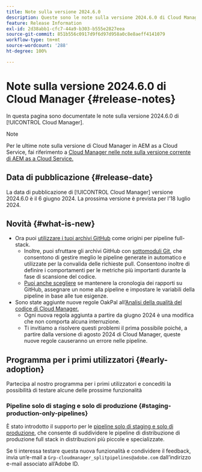 ```yaml
---
title: Note sulla versione 2024.6.0
description: Queste sono le note sulla versione 2024.6.0 di Cloud Manager.
feature: Release Information
exl-id: 2d38abb1-cfc7-44a9-b303-b555e2827eea
source-git-commit: 851b556c0917d9f6d97d958a0c8e8aeff4141079
workflow-type: tm+mt
source-wordcount: '288'
ht-degree: 100%

---
```



# Note sulla versione 2024.6.0 di Cloud Manager {#release-notes}

In questa pagina sono documentate le note sulla versione 2024.6.0 di [!UICONTROL Cloud Manager].

>[!NOTE]
>
>Per le ultime note sulla versione di Cloud Manager in AEM as a Cloud Service, fai riferimento a [Cloud Manager nelle note sulla versione corrente di AEM as a Cloud Service.](https://experienceleague.adobe.com/docs/experience-manager-cloud-service/content/implementing/using-cloud-manager/release-notes-cloud-manager/release-notes-cm-current.html?lang=it)

## Data di pubblicazione {#release-date}

La data di pubblicazione di [!UICONTROL Cloud Manager] versione 2024.6.0 è il 6 giugno 2024. La prossima versione è prevista per l’18 luglio 2024.

## Novità {#what-is-new}

* Ora puoi [utilizzare i tuoi archivi GitHub](/help/managing-code/private-repositories.md) come origini per pipeline full-stack.
   * Inoltre, puoi sfruttare gli archivi GitHub con [sottomoduli Git](/help/managing-code/git-submodules.md), che consentono di gestire meglio le pipeline generate in automatico e utilizzate per la convalida delle richieste pull. Consentono inoltre di definire i comportamenti per le metriche più importanti durante la fase di scansione del codice.
   * [Puoi anche scegliere](/help/managing-code/github-check-config.md) se mantenere la cronologia dei rapporti su GitHub, assegnare un nome alla pipeline e impostare le variabili della pipeline in base alle tue esigenze.
* Sono state aggiunte nuove regole OakPal all’[Analisi della qualità del codice di Cloud Manager.](/help/using/custom-code-quality-rules.md#oakpal-ui-content-package)
   * Ogni nuova regola aggiunta a partire da giugno 2024 è una modifica che non comporta alcuna interruzione.
   * Ti invitiamo a risolvere questi problemi il prima possibile poiché, a partire dalla versione di agosto 2024 di Cloud Manager, queste nuove regole causeranno un errore nelle pipeline.

## Programma per i primi utilizzatori {#early-adoption}

Partecipa al nostro programma per i primi utilizzatori e concediti la possibilità di testare alcune delle prossime funzionalità

### Pipeline solo di staging e solo di produzione {#staging-production-only-pipelines}

È stato introdotto il supporto per le [pipeline solo di staging e solo di produzione](/help/using/stage-prod-only.md), che consente di suddividere le pipeline di distribuzione di produzione full stack in distribuzioni più piccole e specializzate.

Se ti interessa testare questa nuova funzionalità e condividere il feedback, invia un’e-mail a `Grp-cloudmanager_splitpipelines@adobe.com` dall’indirizzo e-mail associato all’Adobe ID.
